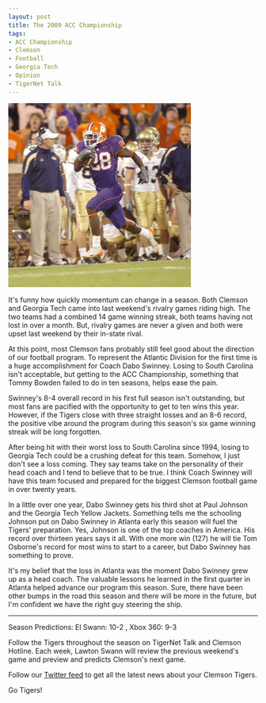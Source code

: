 ```yaml
---
layout: post
title: The 2009 ACC Championship
tags:
- ACC Championship
- Clemson
- Football
- Georgia Tech
- Opinion
- TigerNet Talk
---
```


![](/img/2009-acc-championship.jpg)

It's funny how quickly momentum can change in a season. Both Clemson and Georgia Tech came into last weekend's rivalry games riding high. The two teams had a combined 14 game winning streak, both teams having not lost in over a month. But, rivalry games are never a given and both were upset last weekend by their in-state rival.

At this point, most Clemson fans probably still feel good about the direction of our football program. To represent the Atlantic Division for the first time is a huge accomplishment for Coach Dabo Swinney. Losing to South Carolina isn't acceptable, but getting to the ACC Championship, something that Tommy Bowden failed to do in ten seasons, helps ease the pain.

Swinney's 8-4 overall record in his first full season isn't outstanding, but most fans are pacified with the opportunity to get to ten wins this year. However, if the Tigers close with three straight losses and an 8-6 record, the positive vibe around the program during this season's six game winning streak will be long forgotten.

After being hit with their worst loss to South Carolina since 1994, losing to Georgia Tech could be a crushing defeat for this team. Somehow, I just don't see a loss coming. They say teams take on the personality of their head coach and I tend to believe that to be true. I think Coach Swinney will have this team focused and prepared for the biggest Clemson football game in over twenty years.

In a little over one year, Dabo Swinney gets his third shot at Paul Johnson and the Georgia Tech Yellow Jackets. Something tells me the schooling Johnson put on Dabo Swinney in Atlanta early this season will fuel the Tigers' preparation. Yes, Johnson is one of the top coaches in America. His record over thirteen years says it all. With one more win (127) he will tie Tom Osborne's record for most wins to start to a career, but Dabo Swinney has something to prove.

It's my belief that the loss in Atlanta was the moment Dabo Swinney grew up as a head coach. The valuable lessons he learned in the first quarter in Atlanta helped advance our program this season. Sure, there have been other bumps in the road this season and there will be more in the future, but I'm confident we have the right guy steering the ship.

--------

Season Predictions: El Swann: 10-2 , Xbox 360: 9-3

Follow the Tigers throughout the season on TigerNet Talk and Clemson Hotline. Each week, Lawton Swann will review the previous weekend's game and preview and predicts Clemson's next game.

Follow our [Twitter feed](http://twitter.com/clemsonsports) to get all the latest news about your Clemson Tigers.

Go Tigers!
